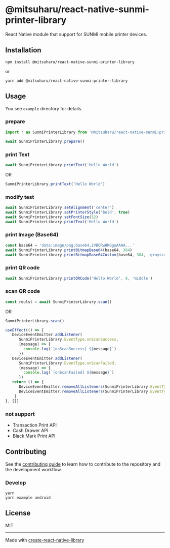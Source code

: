 # @mitsuharu/react-native-sunmi-printer-library

React Native module that support for SUNMI mobile printer devices.

## Installation

```shell
npm install @mitsuharu/react-native-sunmi-printer-library
```

or 

```shell
yarn add @mitsuharu/react-native-sunmi-printer-library
```

## Usage

You see `example` directory for details.

### prepare

```typescript
import * as SunmiPrinterLibrary from '@mitsuharu/react-native-sunmi-printer-library'
```
```typescript
await SunmiPrinterLibrary.prepare()
```


### print Text

```typescript
await SunmiPrinterLibrary.printText('Hello World')
```

OR

```typescript
SunmiPrinterLibrary.printText('Hello World')
```

### modify test

```typescript
await SunmiPrinterLibrary.setAlignment('center')
await SunmiPrinterLibrary.setPrinterStyle('bold', true)
await SunmiPrinterLibrary.setFontSize(32)
await SunmiPrinterLibrary.printText('Hello World')
```

### print Image (Base64)

```typescript
const base64 = 'data:image/png;base64,iVBORw0KGgoAAAA...'
await SunmiPrinterLibrary.printBitmapBase64(base64, 384)
await SunmiPrinterLibrary.printBitmapBase64Custom(base64, 384, 'grayscale')
```

### print QR code

```typescript
await SunmiPrinterLibrary.printQRCode('Hello World', 8, 'middle')
```

### scan QR code

```typescript
const reulst = await SunmiPrinterLibrary.scan()
```

OR

```typescript
SunmiPrinterLibrary.scan()
```
```typescript
useEffect(() => {
   DeviceEventEmitter.addListener(
      SunmiPrinterLibrary.EventType.onScanSuccess,
      (message) => {
        console.log(`[onScanSuccess] ${message}`)
      })
   DeviceEventEmitter.addListener(
      SunmiPrinterLibrary.EventType.onScanFailed, 
      (message) => {
        console.log(`[onScanFailed] ${message}`)
      })
   return () => {
      DeviceEventEmitter.removeAllListeners(SunmiPrinterLibrary.EventType.onScanSuccess)
      DeviceEventEmitter.removeAllListeners(SunmiPrinterLibrary.EventType.onScanFailed)
    }
}, [])
```


### not support

- Transaction Print API
- Cash Drawer API
- Black Mark Print API

## Contributing

See the [contributing guide](CONTRIBUTING.md) to learn how to contribute to the repository and the development workflow.

### Develop

```shell
yarn
yarn example android
```

## License

MIT

---

Made with [create-react-native-library](https://github.com/callstack/react-native-builder-bob)

